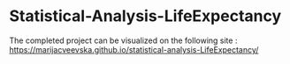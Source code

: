 # Statistical-Analysis-LifeExpectancy

The completed project can be visualized on the following site : https://marijacveevska.github.io/statistical-analysis-LifeExpectancy/
